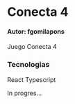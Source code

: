 # Conecta 4
#### Autor: fgomilapons
Juego Conecta 4

### Tecnologias 
React 
Typescript


In progres...
